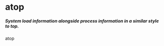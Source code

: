 # atop

##### System load information alongside process information in a similar style to top.

   atop 
